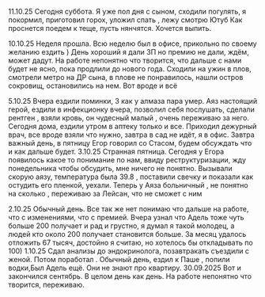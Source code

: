 11.10.25
Сегодня суббота. Я уже пол дня с сыном, сходили погулять, я покормил, приготовил горох, уложил спать , лежу смотрю Ютуб
 Как проснется поедем к теще, пусть нянчятся. 
 Хочется выпить.


10.10.25
Неделя прошла. Всю неделю был в офисе, прикольно по своему желанию ездить )
День хороший я дали ЗП но премию не дали, ждём, может дадут. 
На работе непонятно что творится, что дальше с нами будет не ясно, пока продлили до нового года. 
Сходили на ужин в плов, смотрели метро на ДР сына, в плове не понравилось, нашли остров сокровищ, остановились на нем.
Вот вроде и всё 

5.10.25
Вчера ездили поминки, 3 как у алмаза пара умер.
Аяз настоящий герой, ездили в инфекционку вчера, позволил себя послушать, сделали рентген , взяли кровь, он чудесный малый , очень переживаю за него.
Сегодня дома, ездили утром в аптеку только и все. Приходил дежурный врач, все вроде взяли что нужно, завтра в сад не идёт, я в офис.
Завтра важный день, в пятницу Егор говорил со Стасом, будем обсуждать что и как дальше будет.
3.10.25
Странная пятница. Сегодня у Егора появилось какое то понимание по нам, ввиду реструктуризации, жду понедельника чтобы обсудить, мне ничего не понятно.
Вызывали скорую аязу, температура была 39.8 , поставили свечку и показали как остудить его пленкой, уехали. Теперь у Аяза больничный , не понятно на сколько , переживаю за Лейсан, что не сможет с ним 

2.10.25
Обычный день. Все так же нет понимаю что дальше на работе, что с изменениями, что с премией. Вчера узнал что Адель тоже чуть больше 200 получает и рад и грустно, я думал я такой молодец, а людей кто около 200 получает становится больше.
За месяц удалось отложить 67 тысяч, достойно я считаю, но хотелось бы откладывать по 100)
1.10.25
Сдал анализы до эндокринолога, позавтракать съездили с женой. Потом поработал .
Обычный день, ездил к Паше , попили водки,Был Адель ещё. Они не знают про квартиру.
30.09.2025
Вот и закончился сентябрь. В целом день как день. На работе непонятно что творится, переживаю.

